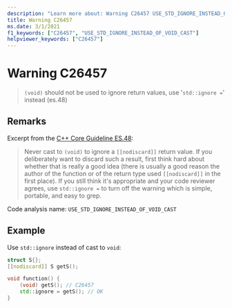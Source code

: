 ```yaml
---
description: "Learn more about: Warning C26457 USE_STD_IGNORE_INSTEAD_OF_VOID_CAST"
title: Warning C26457
ms.date: 3/1/2021
f1_keywords: ["C26457", "USE_STD_IGNORE_INSTEAD_OF_VOID_CAST"]
helpviewer_keywords: ["C26457"]
---
```

# Warning C26457

> `(void)` should not be used to ignore return values, use '`std::ignore =`' instead (es.48)

## Remarks

Excerpt from the [C++ Core Guideline ES.48](https://github.com/isocpp/CppCoreGuidelines/blob/master/CppCoreGuidelines.md#es48-avoid-casts):

> Never cast to `(void)` to ignore a `[[nodiscard]]` return value. If you deliberately want to discard such a result, first think hard about whether that is really a good idea (there is usually a good reason the author of the function or of the return type used `[[nodiscard]]` in the first place). If you still think it's appropriate and your code reviewer agrees, use `std::ignore =` to turn off the warning which is simple, portable, and easy to grep.

Code analysis name: `USE_STD_IGNORE_INSTEAD_OF_VOID_CAST`

## Example

Use `std::ignore` instead of cast to `void`:

```cpp
struct S{};
[[nodiscard]] S getS();

void function() {
    (void) getS(); // C26457
    std::ignore = getS(); // OK
}
```
